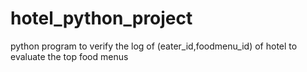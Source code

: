 # hotel_python_project
python program to verify the log of (eater_id,foodmenu_id) of hotel to evaluate the top food menus
